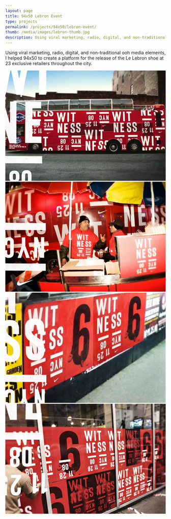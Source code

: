 ```yaml
---
layout: page
title: 94x50 Lebron Event
type: projects
permalink: /projects/94x50/lebron-event/
thumb: /media/images/lebron-thumb.jpg
description: Using viral marketing, radio, digital, and non-traditional ooh media elements, I helped 94x50 to create a platform for the release of the Le Lebron shoe at 23 exclusive retailers throughout the city.
---
```


Using viral marketing, radio, digital, and non-traditional ooh media elements, I helped 94x50 to create a platform for the release of the Le Lebron shoe at 23 exclusive retailers throughout the city.

![](/media/images/lebron1.jpg)
![](/media/images/lebron2.jpg)
![](/media/images/lebron3.jpg)
![](/media/images/lebron4.jpg)